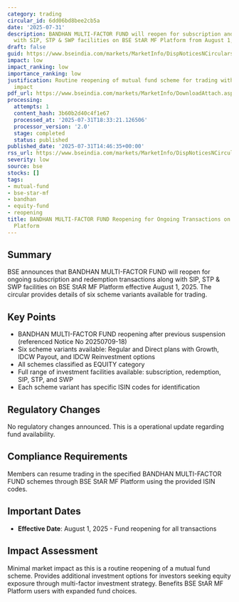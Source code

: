 ```yaml
---
category: trading
circular_id: 6dd06bd8bee2cb5a
date: '2025-07-31'
description: BANDHAN MULTI-FACTOR FUND will reopen for subscription and redemption
  with SIP, STP & SWP facilities on BSE StAR MF Platform from August 1, 2025.
draft: false
guid: https://www.bseindia.com/markets/MarketInfo/DispNoticesNCirculars.aspx?Noticeid={B41CE76A-F3DC-4384-A31B-22659362F564}&noticeno=20250731-53&dt=07/31/2025&icount=53&totcount=60&flag=0
impact: low
impact_ranking: low
importance_ranking: low
justification: Routine reopening of mutual fund scheme for trading with no major market
  impact
pdf_url: https://www.bseindia.com/markets/MarketInfo/DownloadAttach.aspx?id=20250731-53&attachedId=
processing:
  attempts: 1
  content_hash: 3b60b2d40c4f1e67
  processed_at: '2025-07-31T18:33:21.126506'
  processor_version: '2.0'
  stage: completed
  status: published
published_date: '2025-07-31T14:46:35+00:00'
rss_url: https://www.bseindia.com/markets/MarketInfo/DispNoticesNCirculars.aspx?Noticeid={B41CE76A-F3DC-4384-A31B-22659362F564}&noticeno=20250731-53&dt=07/31/2025&icount=53&totcount=60&flag=0
severity: low
source: bse
stocks: []
tags:
- mutual-fund
- bse-star-mf
- bandhan
- equity-fund
- reopening
title: BANDHAN MULTI-FACTOR FUND Reopening for Ongoing Transactions on BSE StAR MF
  Platform
---
```


## Summary

BSE announces that BANDHAN MULTI-FACTOR FUND will reopen for ongoing subscription and redemption transactions along with SIP, STP & SWP facilities on BSE StAR MF Platform effective August 1, 2025. The circular provides details of six scheme variants available for trading.

## Key Points

- BANDHAN MULTI-FACTOR FUND reopening after previous suspension (referenced Notice No 20250709-18)
- Six scheme variants available: Regular and Direct plans with Growth, IDCW Payout, and IDCW Reinvestment options
- All schemes classified as EQUITY category
- Full range of investment facilities available: subscription, redemption, SIP, STP, and SWP
- Each scheme variant has specific ISIN codes for identification

## Regulatory Changes

No regulatory changes announced. This is a operational update regarding fund availability.

## Compliance Requirements

Members can resume trading in the specified BANDHAN MULTI-FACTOR FUND schemes through BSE StAR MF Platform using the provided ISIN codes.

## Important Dates

- **Effective Date**: August 1, 2025 - Fund reopening for all transactions

## Impact Assessment

Minimal market impact as this is a routine reopening of a mutual fund scheme. Provides additional investment options for investors seeking equity exposure through multi-factor investment strategy. Benefits BSE StAR MF Platform users with expanded fund choices.